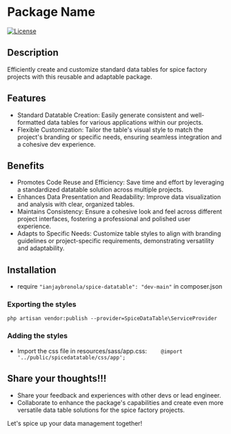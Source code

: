 # Package Name

[![License](https://img.shields.io/badge/license-MIT-blue.svg)](https://opensource.org/licenses/MIT)

## Description

Efficiently create and customize standard data tables for spice factory projects with this reusable and adaptable package.

## Features

- Standard Datatable Creation: Easily generate consistent and well-formatted data tables for various applications within our projects.
- Flexible Customization: Tailor the table's visual style to match the project's branding or specific needs, ensuring seamless integration and a cohesive dev experience.

## Benefits

- Promotes Code Reuse and Efficiency: Save time and effort by leveraging a standardized datatable solution across multiple projects.
- Enhances Data Presentation and Readability: Improve data visualization and analysis with clear, organized tables.
- Maintains Consistency: Ensure a cohesive look and feel across different project interfaces, fostering a professional and polished user experience.
- Adapts to Specific Needs: Customize table styles to align with branding guidelines or project-specific requirements, demonstrating versatility and adaptability.

## Installation

- require ```"ianjaybronola/spice-datatable": "dev-main"``` in composer.json 
### Exporting the styles
`php artisan vendor:publish --provider=SpiceDataTable\ServiceProvider`
### Adding the styles
- Import the css file in resources/sass/app.css:
```    @import '../public/spicedatatable/css/app';```

## Share your thoughts!!!

- Share your feedback and experiences with other devs or lead engineer.
- Collaborate to enhance the package's capabilities and create even more versatile data table solutions for the spice factory projects.

Let's spice up your data management together! ️
